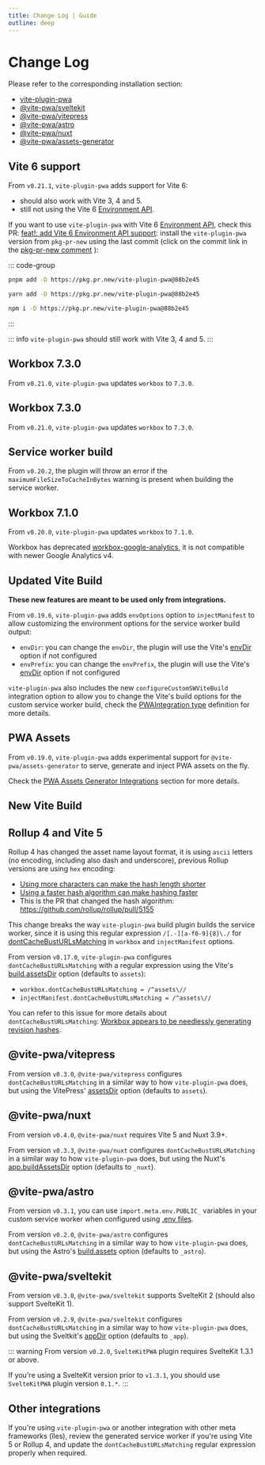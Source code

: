 ```yaml
---
title: Change Log | Guide
outline: deep
---
```


# Change Log

Please refer to the corresponding installation section:
- [vite-plugin-pwa](https://github.com/vite-pwa/vite-plugin-pwa#-install)
- [@vite-pwa/sveltekit](https://github.com/vite-pwa/sveltekit#-install)
- [@vite-pwa/vitepress](https://github.com/vite-pwa/vitepress#-install)
- [@vite-pwa/astro](https://github.com/vite-pwa/astro#-install)
- [@vite-pwa/nuxt](https://github.com/vite-pwa/nuxt#-install)
- [@vite-pwa/assets-generator](https://github.com/vite-pwa/assets-generator#-install)

## Vite 6 support <Badge type="tip" text="from v0.21.1" />

From `v0.21.1`, `vite-plugin-pwa` adds support for Vite 6:
- should also work with Vite 3, 4 and 5.
- still not using the Vite 6 [Environment API](https://vite.dev/guide/api-environment).

If you want to use `vite-plugin-pwa` with Vite 6 [Environment API](https://vite.dev/guide/api-environment), check this PR: [feat!: add Vite 6 Environment API support](https://github.com/vite-pwa/vite-plugin-pwa/pull/786): install the `vite-plugin-pwa` version from `pkg-pr-new` using the last commit (click on the commit link in the [pkg-pr-new comment](https://github.com/vite-pwa/vite-plugin-pwa/pull/786#issuecomment-2478777537) ):

::: code-group
  ```bash [pnpm]
  pnpm add -D https://pkg.pr.new/vite-plugin-pwa@88b2e45
  ```
  ```bash [yarn]
  yarn add -D https://pkg.pr.new/vite-plugin-pwa@88b2e45
  ```
  ```bash [npm]
  npm i -D https://pkg.pr.new/vite-plugin-pwa@88b2e45
  ```
:::

::: info
`vite-plugin-pwa` should still work with Vite 3, 4 and 5.
:::

## Workbox 7.3.0 <Badge type="tip" text="from v0.21.0" />

From `v0.21.0`, `vite-plugin-pwa` updates `workbox` to `7.3.0`.

## Workbox 7.3.0 <Badge type="tip" text="from v0.21.0" />

From `v0.21.0`, `vite-plugin-pwa` updates `workbox` to `7.3.0`.

## Service worker build <Badge type="tip" text="from v0.20.2" />

From `v0.20.2`, the plugin will throw an error if the `maximumFileSizeToCacheInBytes` warning is present when building the service worker.

## Workbox 7.1.0 <Badge type="tip" text="from v0.20.0" />

From `v0.20.0`, `vite-plugin-pwa` updates `workbox` to `7.1.0`.

Workbox has deprecated [workbox-google-analytics](https://developer.chrome.com/docs/workbox/modules/workbox-google-analytics/), it is not compatible with newer Google Analytics v4.

## Updated Vite Build <Badge type="tip" text="from v0.19.6" />

**These new features are meant to be used only from integrations.**

From `v0.19.6`, `vite-plugin-pwa` adds `envOptions` option to `injectManifest` to allow customizing the environment options for the service worker build output:
- `envDir`: you can change the `envDir`, the plugin will use the Vite's [envDir](https://vitejs.dev/config/shared-options.html#envdir) option if not configured
- `envPrefix`: you can change the `envPrefix`, the plugin will use the Vite's [envDir](https://vitejs.dev/config/shared-options.html#envprefix) option if not configured

`vite-plugin-pwa` also includes the new `configureCustomSWViteBuild` integration option to allow you to change the Vite's build options for the custom service worker build, check the [PWAIntegration type](https://github.com/vite-pwa/vite-plugin-pwa/blob/main/src/types.ts) definition for more details. 

## PWA Assets <Badge type="tip" text="from v0.19.0" /> <Badge type="warning" text="experimental" />

From `v0.19.0`, `vite-plugin-pwa` adds experimental support for `@vite-pwa/assets-generator` to serve, generate and inject PWA assets on the fly.

Check the [PWA Assets Generator Integrations](/assets-generator/integrations) section for more details.  

## New Vite Build <Badge type="tip" text="from v0.18.0" />

<InjectManifestBuild />

## Rollup 4 and Vite 5

Rollup 4 has changed the asset name layout format, it is using `ascii` letters (no encoding, including also dash and underscore), previous Rollup versions are using `hex` encoding:
- [Using more characters can make the hash length shorter](https://github.com/rollup/rollup/issues/4803)
- [Using a faster hash algorithm can make hashing faster](https://github.com/rollup/rollup/issues/4626)
- This is the PR that changed the hash algorithm: https://github.com/rollup/rollup/pull/5155

This change breaks the way `vite-plugin-pwa` build plugin builds the service worker, since it is using this regular expression `/[.-][a-f0-9]{8}\./` for [dontCacheBustURLsMatching](https://developer.chrome.com/docs/workbox/reference/workbox-build/) in `workbox` and `injectManifest` options.

From version `v0.17.0`, `vite-plugin-pwa` configures `dontCacheBustURLsMatching` with a regular expression using the Vite's [build.assetsDir](https://vitejs.dev/config/build-options.html#build-assetsdir) option (defaults to `assets`):
- `workbox.dontCacheBustURLsMatching = /^assets\//`
- `injectManifest.dontCacheBustURLsMatching = /^assets\//`

You can refer to this issue for more details about `dontCacheBustURLsMatching`: [Workbox appears to be needlessly generating revision hashes](https://github.com/vite-pwa/vite-plugin-pwa/issues/163). 

## @vite-pwa/vitepress

From version `v0.3.0`, `@vite-pwa/vitepress` configures `dontCacheBustURLsMatching` in a similar way to how `vite-plugin-pwa` does, but using the VitePress' [assetsDir](https://vitepress.dev/reference/site-config#assetsdir) option (defaults to `assets`).

## @vite-pwa/nuxt

From version `v0.4.0`, `@vite-pwa/nuxt` requires Vite 5 and Nuxt 3.9+.

From version `v0.3.3`, `@vite-pwa/nuxt` configures `dontCacheBustURLsMatching` in a similar way to how `vite-plugin-pwa` does, but using the Nuxt's [app.buildAssetsDir](https://nuxt.com/docs/api/nuxt-config#buildassetsdir) option (defaults to `_nuxt`).

## @vite-pwa/astro

From version `v0.3.1`, you can use `import.meta.env.PUBLIC_` variables in your custom service worker when configured using [.env files](https://docs.astro.build/en/guides/environment-variables/#setting-environment-variables).

From version `v0.2.0`, `@vite-pwa/astro` configures `dontCacheBustURLsMatching` in a similar way to how `vite-plugin-pwa` does, but using the Astro's [build.assets](https://docs.astro.build/en/reference/configuration-reference/#buildassets) option (defaults to `_astro`).

## @vite-pwa/sveltekit

From version `v0.3.0`, `@vite-pwa/sveltekit` supports SvelteKit 2 (should also support SvelteKit 1).

From version `v0.2.9`, `@vite-pwa/sveltekit` configures `dontCacheBustURLsMatching` in a similar way to how `vite-plugin-pwa` does, but using the Sveltkit's [appDir](https://kit.svelte.dev/docs/configuration#appdir) option (defaults to `_app`).

::: warning
From version `v0.2.0`, `SvelteKitPWA` plugin requires SvelteKit 1.3.1 or above.

If you're using a SvelteKit version prior to `v1.3.1`, you should use `SvelteKitPWA` plugin version `0.1.*`.
:::

## Other integrations

If you're using `vite-plugin-pwa` or another integration with other meta frameworks (îles), review the generated service worker if you're using Vite 5 or Rollup 4, and update the `dontCacheBustURLsMatching` regular expression properly when required.

